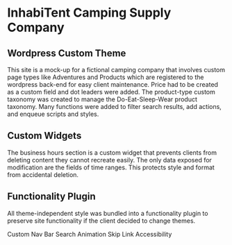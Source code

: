 # InhabiTent Camping Supply Company
## Wordpress Custom Theme
This site is a mock-up for a fictional camping company that involves custom page types like Adventures and Products which are registered to the wordpress back-end for easy client maintenance. Price had to be created as a custom field and dot leaders were added. The product-type custom taxonomy was created to manage the Do-Eat-Sleep-Wear product taxonomy. Many functions were added to filter search results, add actions, and enqueue scripts and styles.

## Custom Widgets
The business hours section is a custom widget that prevents clients from deleting content they cannot recreate easily. The only data exposed for modification are the fields of time ranges. This protects style and format from accidental deletion.

## Functionality Plugin
All theme-independent style was bundled into a functionality plugin to preserve site functionality if the client decided to change themes.

Custom Nav Bar
Search Animation
Skip Link Accessibility

